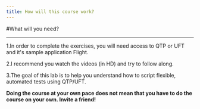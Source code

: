 ```yaml
---
title: How will this course work?
---
```


#What will you need?

--------------------------------------------------------------------------------

1.In order to complete the exercises, you will need access to QTP or UFT and it's sample application Flight.

2.I recommend you watch the videos (in HD) and try to follow along.

3.The goal of this lab is to help you understand how to script flexible, automated tests using QTP/UFT. 


**Doing the course at your own pace does not mean that you have to do the course on your own. Invite a friend!** 

